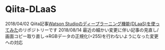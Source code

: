 # Qiita-DLaaS
2018/04/02   Qiita記事[Watson Studioのディープラーニング機能(DLaaS)を使ってみた](https://qiita.com/ishida330/items/b093439a1646eba0f7c6)のリポジトリーです
2018/08/14   最近の細かい変更に伴い記事の見直し/画面コピー取り直し→RGBデータの正規化(÷255)を行わないようになった変更への対応

